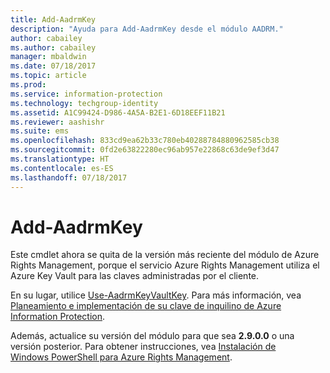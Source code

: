 ```yaml
---
title: Add-AadrmKey
description: "Ayuda para Add-AadrmKey desde el módulo AADRM."
author: cabailey
ms.author: cabailey
manager: mbaldwin
ms.date: 07/18/2017
ms.topic: article
ms.prod: 
ms.service: information-protection
ms.technology: techgroup-identity
ms.assetid: A1C99424-D986-4A5A-B2E1-6D18EEF11B21
ms.reviewer: aashishr
ms.suite: ems
ms.openlocfilehash: 833cd9ea62b33c780eb40288784880962585cb38
ms.sourcegitcommit: 0fd2e63822280ec96ab957e22868c63de9ef3d47
ms.translationtype: HT
ms.contentlocale: es-ES
ms.lasthandoff: 07/18/2017
---
```

# <a name="add-aadrmkey"></a>Add-AadrmKey

Este cmdlet ahora se quita de la versión más reciente del módulo de Azure Rights Management, porque el servicio Azure Rights Management utiliza el Azure Key Vault para las claves administradas por el cliente.

En su lugar, utilice [Use-AadrmKeyVaultKey](/powershell/module/aadrm/use-aadrmkeyvaultkey). Para más información, vea [Planeamiento e implementación de su clave de inquilino de Azure Information Protection](../plan-design/plan-implement-tenant-key.md).

Además, actualice su versión del módulo para que sea **2.9.0.0** o una versión posterior. Para obtener instrucciones, vea [Instalación de Windows PowerShell para Azure Rights Management](install-powershell.md).


